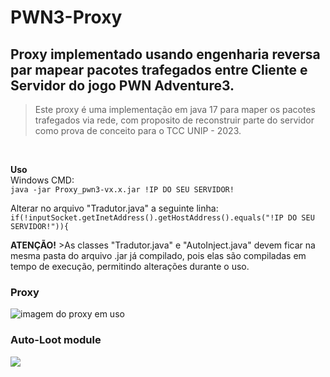 # PWN3-Proxy

## Proxy implementado usando engenharia reversa par mapear pacotes trafegados entre Cliente e Servidor do jogo PWN Adventure3.

>Este proxy é uma implementação em java 17 para maper os pacotes trafegados via rede, com proposito de reconstruir parte do servidor como prova de conceito para o TCC UNIP - 2023.

<br />

**Uso**
<br /> 
Windows CMD:<br /> 
`java -jar Proxy_pwn3-vx.x.jar !IP DO SEU SERVIDOR!`


Alterar no arquivo "Tradutor.java" a seguinte linha: <br />
`if(!inputSocket.getInetAddress().getHostAddress().equals("!IP DO SEU SERVIDOR!")){`


**ATENÇÃO!** >As classes "Tradutor.java" e "AutoInject.java" devem ficar na mesma pasta do arquivo .jar já compilado, pois elas são compiladas em tempo de execução, permitindo alterações durante o uso.

### Proxy
![imagem do proxy em uso](https://cdn.discordapp.com/attachments/1122605734115410144/1122645190922993694/Screenshot_1.png)


### Auto-Loot module
![](https://github.com/P15c1n4/PWN3-Proxy/assets/93447442/f776feb5-b496-4b91-8bd1-a0b8cfca9267)
